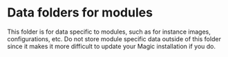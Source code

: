 
# Data folders for modules

This folder is for data specific to modules, such as for instance images, configurations, etc.
Do not store module specific data outside of this folder since it makes it more difficult to
update your Magic installation if you do.
